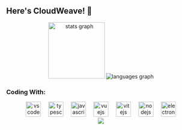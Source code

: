 ## Here's CloudWeave! 👋

<div align="center">
  <img src="https://github-readme-stats.vercel.app/api?username=nullsora" height="150" alt="stats graph" />
   <img src="https://github-readme-stats.vercel.app/api/top-langs?username=nullsora&layout=compact&card_width=320&langs_count=5" alt="languages graph"  />
</div>

### Coding With:

<div align="center">
  <img src="https://cdn.jsdelivr.net/gh/devicons/devicon/icons/vscode/vscode-original.svg" height="40" alt="vscode logo"  />
  <img width="12" />
  <img src="https://cdn.jsdelivr.net/gh/devicons/devicon/icons/typescript/typescript-original.svg" height="40" alt="typescript logo"  />
  <img width="12" />
  <img src="https://cdn.jsdelivr.net/gh/devicons/devicon/icons/javascript/javascript-original.svg" height="40" alt="javascript logo"  />
  <img width="12" />
  <img src="https://cdn.jsdelivr.net/gh/devicons/devicon/icons/vuejs/vuejs-original.svg" height="40" alt="vuejs logo"  />
  <img width="12" />
  <img src="https://cdn.jsdelivr.net/gh/devicons/devicon/icons/vitejs/vitejs-original.svg" height="40" alt="vitejs logo"  />
  <img width="12" />
  <img src="https://cdn.jsdelivr.net/gh/devicons/devicon/icons/nodejs/nodejs-original.svg" height="40" alt="nodejs logo"  />
  <img width="12" />
  <img src="https://cdn.jsdelivr.net/gh/devicons/devicon/icons/electron/electron-original.svg" height="40" alt="electron logo"  />
</div>

<div align="center">
  <img src="https://img.shields.io/static/v1?label=State-of-the-art&message=Shitcode&color=7B5804" />
</div>